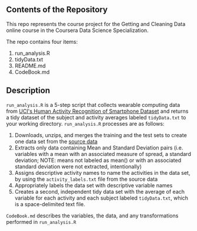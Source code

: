 ## Contents of the Repository

This repo represents the course project for the Getting and Cleaning Data online course in the Coursera Data Science Specialization.

The repo contains four items:
1. run_analysis.R
2. tidyData.txt
3. README.md
4. CodeBook.md

## Description
`run_analysis.R` is a 5-step script that collects wearable computing data from [UCI's Human Activity Recognition of Smartphone Dataset](http://archive.ics.uci.edu/ml/datasets/Human+Activity+Recognition+Using+Smartphones) and returns a tidy dataset of the subject and activity averages labeled `tidyData.txt` to your working directory. `run_analysis.R` processes are as follows:

1. Downloads, unzips, and merges the training and the test sets to create one data set from the [source data](https://d396qusza40orc.cloudfront.net/getdata%2Fprojectfiles%2FUCI%20HAR%20Dataset.zip)
2. Extracts only data containing Mean and Standard Deviation pairs (i.e. variables with a mean with an associated measure of spread, a standard deviation; NOTE: means not labeled as mean() or with an associated standard deviation were not extracted, intentionally)
3. Assigns descriptive activity names to name the activities in the data set, by using the `activity_labels.txt` file from the source data
4. Appropriately labels the data set with descriptive variable names
5. Creates a second, independent tidy data set with the average of each variable for each activity and each subject labeled `tidyData.txt`, which is a space-delimited text file.

`CodeBook.md` describes the variables, the data, and any transformations performed in `run_analysis.R`

